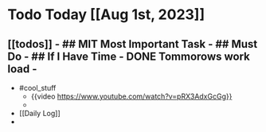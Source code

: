 # Todo Today [[Aug 1st, 2023]]
[[todos]]
	- ## MIT Most Important Task
	- ## Must Do
	- ## If I Have Time
		- DONE Tommorows work load
		-
-
- #cool_stuff
	- {{video https://www.youtube.com/watch?v=pRX3AdxGcGg}}
	-
- [[Daily Log]]
-